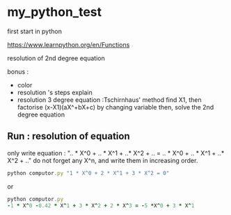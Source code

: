 # my_python_test
first start in python

https://www.learnpython.org/en/Functions

resolution of 2nd degree equation


bonus : 
- color
- resolution 's steps explain
- resolution 3 degree equation :Tschirnhaus' method
            find X1, then factorise (x-X1)(aX^+bX+c) by changing variable
            then, solve the 2nd degree equation


## Run : resolution of equation
only write equation : ".. * X^0 + .. * X^1 + ..* X^2  + ..  = .. * X^0 + .. * X^1 + ..* X^2  + .."
do not forget any X^n, and write them in increasing order.

```ruby
python computor.py "1 * X^0 + 2 * X^1 + 3 * X^2 = 0"
```
or

```ruby
python computor.py
-1 * X^0 -0.42 * X^1 + 3 * X^2 + 2 * X^3 = -5 *X^0 + 3 * X^1
```
